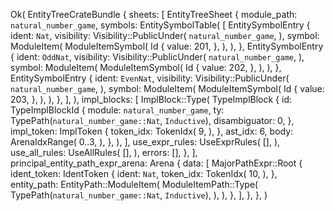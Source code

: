 Ok(
    EntityTreeCrateBundle {
        sheets: [
            EntityTreeSheet {
                module_path: `natural_number_game`,
                symbols: EntitySymbolTable(
                    [
                        EntitySymbolEntry {
                            ident: `Nat`,
                            visibility: Visibility::PublicUnder(
                                `natural_number_game`,
                            ),
                            symbol: ModuleItem(
                                ModuleItemSymbol(
                                    Id {
                                        value: 201,
                                    },
                                ),
                            ),
                        },
                        EntitySymbolEntry {
                            ident: `OddNat`,
                            visibility: Visibility::PublicUnder(
                                `natural_number_game`,
                            ),
                            symbol: ModuleItem(
                                ModuleItemSymbol(
                                    Id {
                                        value: 202,
                                    },
                                ),
                            ),
                        },
                        EntitySymbolEntry {
                            ident: `EvenNat`,
                            visibility: Visibility::PublicUnder(
                                `natural_number_game`,
                            ),
                            symbol: ModuleItem(
                                ModuleItemSymbol(
                                    Id {
                                        value: 203,
                                    },
                                ),
                            ),
                        },
                    ],
                ),
                impl_blocks: [
                    ImplBlock::Type(
                        TypeImplBlock {
                            id: TypeImplBlockId {
                                module: `natural_number_game`,
                                ty: TypePath(`natural_number_game::Nat`, `Inductive`),
                                disambiguator: 0,
                            },
                            impl_token: ImplToken {
                                token_idx: TokenIdx(
                                    9,
                                ),
                            },
                            ast_idx: 6,
                            body: ArenaIdxRange(
                                0..3,
                            ),
                        },
                    ),
                ],
                use_expr_rules: UseExprRules(
                    [],
                ),
                use_all_rules: UseAllRules(
                    [],
                ),
                errors: [],
            },
        ],
        principal_entity_path_expr_arena: Arena {
            data: [
                MajorPathExpr::Root {
                    ident_token: IdentToken {
                        ident: `Nat`,
                        token_idx: TokenIdx(
                            10,
                        ),
                    },
                    entity_path: EntityPath::ModuleItem(
                        ModuleItemPath::Type(
                            TypePath(`natural_number_game::Nat`, `Inductive`),
                        ),
                    ),
                },
            ],
        },
    },
)